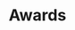 ---
title: "Awards"
weight: 4
icon: "/images/publications/icons/awards.png"
list:
    - content: "2019 R&D 100 winner, Software/Services <a href=''>(Article)</a>"
      image: "/images/publications/rnd.png"
      subtitle: "R&D 100"
    - content: "2019 R&D 100 winner, Software/Services (Article) <br> <li>Endorsement: : https://www.incf.org/sbp/nwb</li> <br> <li>Community Review:  M. Martone, R. Gerkin, R. Moucek, S. Das, W. Goscinski, J. Hellgren-Kotaleski, E. T. W. Ho, D. Kennedy, T. Leergaard, M. Abrams, “Call for community review of Neurodata Without Borders: Neurophysiology (NWB:N) 2.0–a data standard for neurophysiology,” F1000 Research, 09 Oct 2019, DOI https://doi.org/10.7490/f1000research.1117538.1</li>"
      image: "/images/publications/incf.png"
      subtitle:
        - "R&D 100"
        - "INCF Stanard and Best Practice"
---